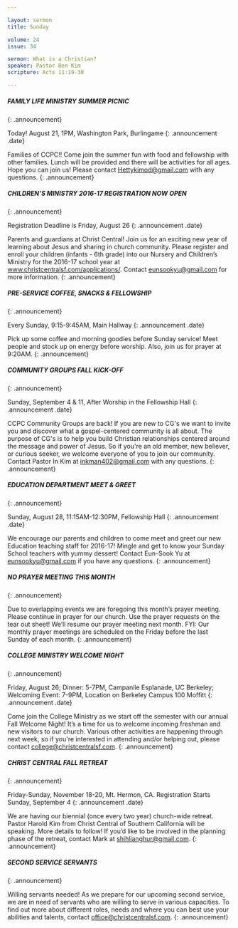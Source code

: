 ```yaml
--- 

layout: sermon
title: Sunday

volume: 24
issue: 34

sermon: What is a Christian?
speaker: Pastor Ben Kim
scripture: Acts 11:19-30

---
```


##### FAMILY LIFE MINISTRY SUMMER PICNIC
{: .announcement}

Today! August 21, 1PM, Washington Park, Burlingame 
{: .announcement .date}

Families of CCPC!! Come join the summer fun with food and fellowship with other families. Lunch will be provided and there will be activities for all ages. Hope you can join us! Please contact Hettykimod@gmail.com with any questions.
{: .announcement}

##### CHILDREN’S MINISTRY 2016-17 REGISTRATION NOW OPEN
{: .announcement}

Registration Deadline is Friday, August 26
{: .announcement .date}

Parents and guardians at Christ Central! Join us for an exciting new year of learning about Jesus and sharing in church community. Please register and enroll your children (infants - 6th grade) into our Nursery and Children’s Ministry for the 2016-17 school year at www.christcentralsf.com/applications/. Contact eunsookyu@gmail.com for more information.
{: .announcement}

##### PRE-SERVICE COFFEE, SNACKS & FELLOWSHIP
{: .announcement}

Every Sunday, 9:15-9:45AM, Main Hallway
{: .announcement .date}

Pick up some coffee and morning goodies before Sunday service! Meet people and stock up on energy before worship. Also, join us for prayer at 9:20AM.
{: .announcement}


##### COMMUNITY GROUPS FALL KICK-OFF
{: .announcement}

Sunday, September 4 & 11, After Worship in the Fellowship Hall
{: .announcement .date}

CCPC Community Groups are back! If you are new to CG's we want to invite you and discover what a gospel-centered community is all about. The purpose of CG's is to help you build Christian relationships centered around the message and power of Jesus. So if you're an old member, new believer, or curious seeker, we welcome everyone of you to join our community. Contact Pastor In Kim at inkman402@gmail.com with any questions.
{: .announcement}

##### EDUCATION DEPARTMENT MEET & GREET
{: .announcement}

Sunday, August 28, 11:15AM-12:30PM, Fellowship Hall
{: .announcement .date}

We encourage our parents and children to come meet and greet our new Education teaching staff for 2016-17! Mingle and get to know your Sunday School teachers with yummy dessert!
Contact Eun-Sook Yu at eunsookyu@gmail.com if you have any questions.
{: .announcement}

##### NO PRAYER MEETING THIS MONTH
{: .announcement}

Due to overlapping events we are foregoing this month’s prayer meeting.  Please continue in prayer for our church. Use the prayer requests on the tear out sheet! We’ll resume our prayer meeting next month. FYI: Our monthly prayer meetings are scheduled on the Friday before the last Sunday of each month.
{: .announcement}

##### COLLEGE MINISTRY WELCOME NIGHT
{: .announcement}

Friday, August 26; Dinner: 5-7PM, Campanile Esplanade, UC Berkeley; Welcoming Event: 7-9PM, Location on Berkeley Campus 100 Moffitt
{: .announcement .date}

Come join the College Ministry as we start off the semester with our annual Fall Welcome Night! It’s a time for us to welcome incoming freshman and new visitors to our church. Various other activities are happening through next week, so if you're interested in attending and/or helping out, please contact college@christcentralsf.com.
{: .announcement}

##### CHRIST CENTRAL FALL RETREAT
{: .announcement}

Friday-Sunday, November 18-20, Mt. Hermon, CA. Registration Starts Sunday, September 4
{: .announcement .date}

We are having our biennial (once every two year) church-wide retreat. Pastor Harold Kim from Christ Central of Southern California will be speaking. More details to follow! If you’d like to be involved in the planning phase of the retreat, contact Mark at shihlianghur@gmail.com.
{: .announcement}

##### SECOND SERVICE SERVANTS
{: .announcement}

Willing servants needed! As we prepare for our upcoming second service, we are in need of servants who are willing to serve in various capacities. To find out more about different roles, needs and where you can best use your abilities and talents, contact office@christcentralsf.com.
{: .announcement}